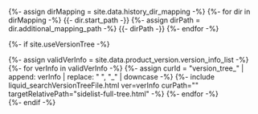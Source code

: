 {%- assign dirMapping = site.data.history_dir_mapping -%}
{%- for dir in dirMapping -%}
    {{- dir.start_path -}}
    {%- assign dirPath = dir.additional_mapping_path -%}
    {{- dirPath -}}
{%- endfor -%}

{%- if site.useVersionTree -%}
    <div id="version_tree_list">
        {%- assign validVerInfo = site.data.product_version.version_info_list -%}
        {%- for verInfo in validVerInfo -%}
            {%- assign curId = "version_tree_" | append: verInfo | replace: " ", "_" | downcase -%}
            <span id="{{ curId }}">
                {%- include liquid_searchVersionTreeFile.html ver=verInfo curPath="" targetRelativePath="sidelist-full-tree.html" -%}
            </span>
        {%- endfor -%}
        <span id="complete_loading_tree"></span>
    </div>
{%- endif -%}
